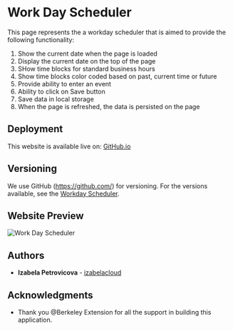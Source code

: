 # Work Day Scheduler 

This page represents the a workday scheduler that is aimed to provide the following functionality:
1. Show the current date when the page is loaded
1. Display the current date on the top of the page
1. SHow time blocks for standard business hours
1. Show time blocks color coded based on past, current time or future
1. Provide ability to enter an event
1. Ability to click on Save button
1. Save data in local storage
1. When the page is refreshed, the data is persisted on the page


## Deployment
This website is available live on: [GitHub.io](https://izabelacloud.github.io/Work-Day-Scheduler/)

## Versioning
We use GitHub (https://github.com/) for versioning. For the versions available, see the [Workday Scheduler](https://github.com/izabelacloud/Work-Day-Scheduler).

## Website Preview

![Work Day Scheduler]()


## Authors
* **Izabela Petrovicova** - [izabelacloud](https://github.com/izabelacloud)

## Acknowledgments
* Thank you @Berkeley Extension for all the support in building this application. 